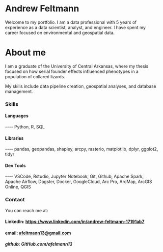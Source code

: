 # Andrew Feltmann 
Welcome to my portfolio. I am a data professional with 5 years of experience as a data scientist, analyst, and engineer. I have spent my career focused on environmental and geospatial data. 

# About me
I am a graduate of the University of Central Arkansas, where my thesis focused on how serial founder effects influenced phenotypes in a population of collared lizards. 

My skills include data pipeline creation, geospatial analyses, and database management.

### Skills
#### Languages

---- Python, R, SQL


#### Libraries

---- pandas, geopandas, shapley, arcpy, rasterio, matplotlib, dplyr, ggplot2, tidyr


#### Dev Tools

---- VSCode, Rstudio, Jupyter Notebook, Git, Github, Apache Spark, Apache Airflow, Dagster, Docker, GoogleCloud, Arc Pro, ArcMap, ArcGIS Online, QGIS

### Contact
You can reach me at:
#### LinkedIn: https://www.linkedin.com/in/andrew-feltmann-17191ab7

#### email: afeltmann13@gmail.com

##### github: GitHub.com/afelmann13
